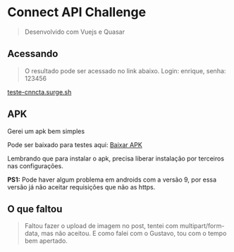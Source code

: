 # Connect API Challenge

> Desenvolvido com Vuejs e Quasar

## Acessando

> O resultado pode ser acessado no link abaixo.
> Login: enrique, senha: 123456

[teste-cnncta.surge.sh](http://teste-cnncta.surge.sh)

## APK

Gerei um apk bem simples

Pode ser baixado para testes aqui: [Baixar APK](https://drive.google.com/open?id=1kupe_ThyV_HR5oQCQIoGTISbC97fwuH3)

Lembrando que para instalar o apk, precisa liberar instalação por terceiros nas configurações.

**PS1:** Pode haver algum problema em androids com a versão 9, por essa versão já não aceitar requisições que não as https.

## O que faltou

> Faltou fazer o upload de imagem no post, tentei com multipart/form-data, mas não aceitou.
> E como falei com o Gustavo, tou com o tempo bem apertado.

